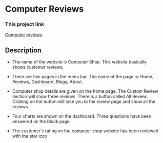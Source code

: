 # Computer Reviews

### This project link
[Computer reviews](https://computer-reviews-9.netlify.app/).

## Description

- The name of the website is Computer Shop. This website basically shows customer reviews.

- There are five pages in the menu bar. The name of the page is: Home, Reviews, Dashboard, Blogs, About.

- Computer shop details are given on the home page. The Custom Review section will show three reviews. There is a button called All Review. Clicking on the button will take you to the review page and show all the reviews.

- Four charts are shown on the dashboard. Three questions have been answered on the block page.

- The customer's rating on the computer shop website has been reviewed with the star icon


